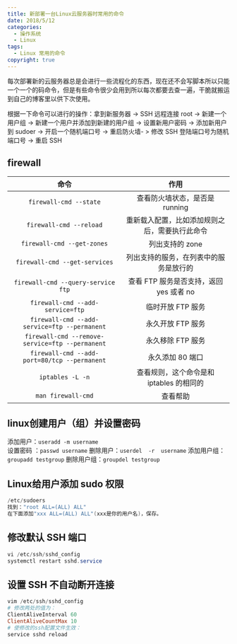 ```yaml
---
title: 新部署一台Linux云服务器时常用的命令
date: 2018/5/12
categories:
  - 操作系统
  - Linux
tags:
  - Linux 常用的命令
copyright: true
---
```


每次部署新的云服务器总是会进行一些流程化的东西，现在还不会写脚本所以只能一个一个的码命令，但是有些命令很少会用到所以每次都要去查一遍，干脆就搬运到自己的博客里以供下次使用。

根据一下命令可以进行的操作：拿到新服务器 -> SSH 远程连接 root -> 新建一个用户组 -> 新建一个用户并添加到新建的用户组 -> 设置新用户密码 -> 添加新用户到 sudoer -> 开启一个随机端口号 -> 重启防火墙- > 修改 SSH 登陆端口号为随机端口号 -> 重启 SSH

## firewall

| 命令      |     作用 |
| :--------: | :--------:|
| `firewall-cmd --state` |   查看防火墙状态，是否是 running |
| `firewall-cmd --reload` |   重新载入配置，比如添加规则之后，需要执行此命令 |
| `firewall-cmd --get-zones` |   列出支持的 zone |
| `firewall-cmd --get-services` |   列出支持的服务，在列表中的服务是放行的 |
| `firewall-cmd --query-service ftp` |   查看 FTP 服务是否支持，返回 yes 或者 no |
| `firewall-cmd --add-service=ftp` |   临时开放 FTP 服务 |
| `firewall-cmd --add-service=ftp --permanent` |   永久开放 FTP 服务 |
| `firewall-cmd --remove-service=ftp --permanent` |   永久移除 FTP 服务 |
| `firewall-cmd --add-port=80/tcp --permanent` |   永久添加 80 端口 |
| `iptables -L -n` |   查看规则，这个命令是和 iptables 的相同的 |
| `man firewall-cmd` |   查看帮助 |

## linux创建用户（组）并设置密码

添加用户：`useradd -m username`  
设置密码 ：`passwd username`
删除用户：`userdel  -r  username`
添加用户组：`groupadd testgroup`
删除用户组：`groupdel testgroup`

## Linux给用户添加 sudo 权限
```powershell
/etc/sudoers
找到："root ALL=(ALL) ALL"
在下面添加"xxx ALL=(ALL) ALL"(xxx是你的用户名)，保存。
```

## 修改默认 SSH 端口
```powershell
vi /etc/ssh/sshd_config
systemctl restart sshd.service
```

## 设置 SSH 不自动断开连接

```powershell
vim /etc/ssh/sshd_config
# 修改两处的值为：
ClientAliveInterval 60
ClientAliveCountMax 10
# 使修改的ssh配置文件生效：
service sshd reload
```